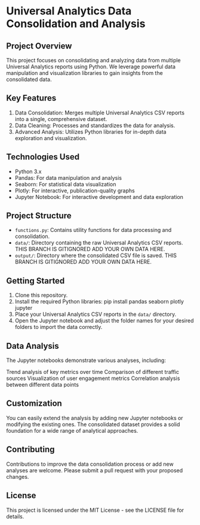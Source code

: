 # Universal Analytics Data Consolidation and Analysis

## Project Overview

This project focuses on consolidating and analyzing data from multiple Universal Analytics reports using Python. We leverage powerful data manipulation and visualization libraries to gain insights from the consolidated data.

## Key Features

1. Data Consolidation: Merges multiple Universal Analytics CSV reports into a single, comprehensive dataset.
2. Data Cleaning: Processes and standardizes the data for analysis.
3. Advanced Analysis: Utilizes Python libraries for in-depth data exploration and visualization.

## Technologies Used

- Python 3.x
- Pandas: For data manipulation and analysis
- Seaborn: For statistical data visualization
- Plotly: For interactive, publication-quality graphs
- Jupyter Notebook: For interactive development and data exploration

## Project Structure

- `functions.py`: Contains utility functions for data processing and consolidation.
- `data/`: Directory containing the raw Universal Analytics CSV reports. THIS BRANCH IS GITIGNORED ADD YOUR OWN DATA HERE.
- `output/`: Directory where the consolidated CSV file is saved. THIS BRANCH IS GITIGNORED ADD YOUR OWN DATA HERE.

## Getting Started

1. Clone this repository.
2. Install the required Python libraries:
pip install pandas seaborn plotly jupyter
3. Place your Universal Analytics CSV reports in the `data/` directory.
4. Open the Jupyter notebook and adjust the folder names for your desired folders to import the data correctly.

## Data Analysis
The Jupyter notebooks demonstrate various analyses, including:

Trend analysis of key metrics over time
Comparison of different traffic sources
Visualization of user engagement metrics
Correlation analysis between different data points

## Customization
You can easily extend the analysis by adding new Jupyter notebooks or modifying the existing ones. The consolidated dataset provides a solid foundation for a wide range of analytical approaches.

## Contributing
Contributions to improve the data consolidation process or add new analyses are welcome. Please submit a pull request with your proposed changes.

## License
This project is licensed under the MIT License - see the LICENSE file for details.
